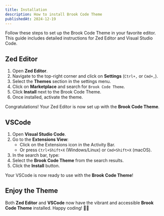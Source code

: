 ```yaml
---
title: Installation
description: How to install Brook Code Theme
publishedAt: 2024-12-19
---
```


Follow these steps to set up the Brook Code Theme in your favorite editor. This guide includes detailed instructions for Zed Editor and Visual Studio Code.

## Zed Editor

1. Open **Zed Editor**.
2. Navigate to the top-right corner and click on **Settings** (`Ctrl+,` or `Cmd+,`).
3. Select the **Themes** section in the settings menu.
4. Click on **Marketplace** and search for `Brook Code Theme`.
5. Click **Install** next to the Brook Code Theme.
6. Once installed, activate the theme.

Congratulations! Your Zed Editor is now set up with the **Brook Code Theme**.

## VSCode

1. Open **Visual Studio Code**.
2. Go to the **Extensions View**:
   - Click on the Extensions icon in the Activity Bar.
   - Or press `Ctrl+Shift+X` (Windows/Linux) or `Cmd+Shift+X` (macOS).
3. In the search bar, type:
4. Select the **Brook Code Theme** from the search results.
5. Click the **Install** button.

Your VSCode is now ready to use with the **Brook Code Theme**!

## Enjoy the Theme

Both **Zed Editor** and **VSCode** now have the vibrant and accessible **Brook Code Theme** installed. Happy coding! 🎨✨
